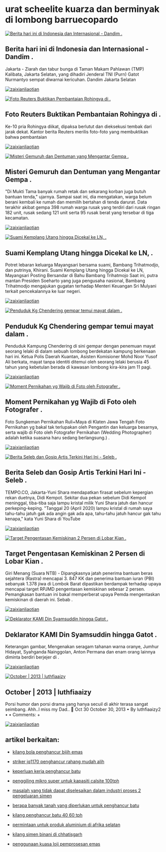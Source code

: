 # urat scheelite kuarza dan berminyak di lombong barruecopardo
<a href="https://mnn.zoosnet.net/LR/Chatpre.aspx?id=MNN94995150&p=https://topgrinding.com/" target="_blank">![Berita hari ini di Indonesia dan Internasional - Dandim .](https://github.com/technlg/images/blob/main/6.jpg)</a>
## Berita hari ini di Indonesia dan Internasional - Dandim .
Jakarta - Ziarah dan tabur bunga di Taman Makam Pahlawan (TMP) Kalibata, Jakarta Selatan, yang dihadiri Jenderal TNI (Purn) Gatot Nurmantyo sempat diwarnai kericuhan. Dandim Jakarta Selatan 
<a href="https://mnn.zoosnet.net/LR/Chatpre.aspx?id=MNN94995150&p=https://topgrinding.com/" target="_blank"><img src="https://github.com/technlg/images/raw/main/chat11.jpg" alt="zaixianliaotian"/></a><a href="//whatsapp.shibangsoft.com/WhatsApp.php" ><img src="https://github.com/technlg/images/raw/main/chat11.png" alt=""></a>
<a href="https://mnn.zoosnet.net/LR/Chatpre.aspx?id=MNN94995150&p=https://topgrinding.com/" target="_blank">![Foto Reuters Buktikan Pembantaian Rohingya di .](https://github.com/technlg/images/blob/main/62.jpg)</a>
## Foto Reuters Buktikan Pembantaian Rohingya di .
Ke-10 pria Rohingya diikat, dipaksa berlutut dan dieksekusi tembak dari jarak dekat. Kantor berita Reuters merilis foto-foto yang membuktikan bahwa pembantaian
<a href="https://mnn.zoosnet.net/LR/Chatpre.aspx?id=MNN94995150&p=https://topgrinding.com/" target="_blank"><img src="https://github.com/technlg/images/raw/main/chat11.jpg" alt="zaixianliaotian"/></a><a href="//whatsapp.shibangsoft.com/WhatsApp.php" ><img src="https://github.com/technlg/images/raw/main/chat11.png" alt=""></a>
<a href="https://mnn.zoosnet.net/LR/Chatpre.aspx?id=MNN94995150&p=https://topgrinding.com/" target="_blank">![Misteri Gemuruh dan Dentuman yang Mengantar Gempa .](https://github.com/technlg/images/blob/main/18.jpg)</a>
## Misteri Gemuruh dan Dentuman yang Mengantar Gempa .
"Di Mukti Tama banyak rumah retak dan sekarang korban juga butuh bantuan tenda," ujarnya. Sampai saat ini, dia mengatakan, warga belum berani kembali ke rumah dan memilih bertahan di tenda darurat. Data terakhir akibat gempa 398 rumah warga rusak yang terdiri dari rusak ringan 182 unit, rusak sedang 121 unit serta 95 rusak berat yang tersebar di tiga kecamatan.
<a href="https://mnn.zoosnet.net/LR/Chatpre.aspx?id=MNN94995150&p=https://topgrinding.com/" target="_blank"><img src="https://github.com/technlg/images/raw/main/chat11.jpg" alt="zaixianliaotian"/></a><a href="//whatsapp.shibangsoft.com/WhatsApp.php" ><img src="https://github.com/technlg/images/raw/main/chat11.png" alt=""></a>
<a href="https://mnn.zoosnet.net/LR/Chatpre.aspx?id=MNN94995150&p=https://topgrinding.com/" target="_blank">![Suami Kemplang Utang hingga Dicekal ke LN, .](https://github.com/technlg/images/blob/main/59.jpg)</a>
## Suami Kemplang Utang hingga Dicekal ke LN, .
Potret lebaran keluarga Mayangsari bersama suami, Bambang Trihatmodjo, dan putrinya, Khirani. Suami Kemplang Utang hingga Dicekal ke LN, Mayangsari Posting Bersandar di Bahu Bambang Trihatmojo Saat ini, putra mantan Presiden Soeharto yang juga pengusaha nasional, Bambang Trihatmodjo mengajukan gugatan terhadap Menteri Keuangan Sri Mulyani terkait pencekalannya ke luar negeri.
<a href="https://mnn.zoosnet.net/LR/Chatpre.aspx?id=MNN94995150&p=https://topgrinding.com/" target="_blank"><img src="https://github.com/technlg/images/raw/main/chat11.jpg" alt="zaixianliaotian"/></a><a href="//whatsapp.shibangsoft.com/WhatsApp.php" ><img src="https://github.com/technlg/images/raw/main/chat11.png" alt=""></a>
<a href="https://mnn.zoosnet.net/LR/Chatpre.aspx?id=MNN94995150&p=https://topgrinding.com/" target="_blank">![Penduduk Kg Chendering gempar temui mayat dalam .](https://github.com/technlg/images/blob/main/59.jpg)</a>
## Penduduk Kg Chendering gempar temui mayat dalam .
Penduduk Kampung Chendering di sini gempar dengan penemuan mayat seorang lelaki di dalam sebuah lombong berdekatan kampung berkenaan hari ini. Ketua Polis Daerah Kuantan, Asisten Komisioner Mohd Noor Yusof Ali berkata, mayat tanpa identiti ditemui oleh seorang lelaki berusia 45 tahun yang kebetulan berada di kawasan lombong kira-kira jam 11 pagi.
<a href="https://mnn.zoosnet.net/LR/Chatpre.aspx?id=MNN94995150&p=https://topgrinding.com/" target="_blank"><img src="https://github.com/technlg/images/raw/main/chat11.jpg" alt="zaixianliaotian"/></a><a href="//whatsapp.shibangsoft.com/WhatsApp.php" ><img src="https://github.com/technlg/images/raw/main/chat11.png" alt=""></a>
<a href="https://mnn.zoosnet.net/LR/Chatpre.aspx?id=MNN94995150&p=https://topgrinding.com/" target="_blank">![Moment Pernikahan yg Wajib di Foto oleh Fotografer .](https://github.com/technlg/images/blob/main/13.jpg)</a>
## Moment Pernikahan yg Wajib di Foto oleh Fotografer .
Foto Sungkeman Pernikahan Ruli+Maya di Klaten Jawa Tengah Foto Pernikahan yg bakal tak terlupakan oleh Pengantin dan keluarga besarnya, serta wajib di Foto oleh Fotografer Pernikahan (Wedding Photographer) adalah ketika suasana haru sedang berlangsung.) .
<a href="https://mnn.zoosnet.net/LR/Chatpre.aspx?id=MNN94995150&p=https://topgrinding.com/" target="_blank"><img src="https://github.com/technlg/images/raw/main/chat11.jpg" alt="zaixianliaotian"/></a><a href="//whatsapp.shibangsoft.com/WhatsApp.php" ><img src="https://github.com/technlg/images/raw/main/chat11.png" alt=""></a>
<a href="https://mnn.zoosnet.net/LR/Chatpre.aspx?id=MNN94995150&p=https://topgrinding.com/" target="_blank">![Berita Seleb dan Gosip Artis Terkini Hari Ini - Seleb .](https://github.com/technlg/images/blob/main/66.jpg)</a>
## Berita Seleb dan Gosip Artis Terkini Hari Ini - Seleb .
TEMPO.CO, Jakarta-Yuni Shara mendapatkan firasat sebelum kepergian rekan duetnya, Didi Kempot. Sekitar dua pekan sebelum Didi Kempot meninggal, tiba-tiba saja lampu kristal milik Yuni Shara jatuh dan hancur perkeping-keping. "Tanggal 20 (April 2020) lampu kristal di rumah saya tahu-tahu jatuh gak ada angin gak ada apa, tahu-tahu jatuh hancur gak tahu kenapa," kata Yuni Shara di YouTube 
<a href="https://mnn.zoosnet.net/LR/Chatpre.aspx?id=MNN94995150&p=https://topgrinding.com/" target="_blank"><img src="https://github.com/technlg/images/raw/main/chat11.jpg" alt="zaixianliaotian"/></a><a href="//whatsapp.shibangsoft.com/WhatsApp.php" ><img src="https://github.com/technlg/images/raw/main/chat11.png" alt=""></a>
<a href="https://mnn.zoosnet.net/LR/Chatpre.aspx?id=MNN94995150&p=https://topgrinding.com/" target="_blank">![Target Pengentasan Kemiskinan 2 Persen di Lobar Kian .](https://github.com/technlg/images/blob/main/24.jpg)</a>
## Target Pengentasan Kemiskinan 2 Persen di Lobar Kian .
Giri Menang (Suara NTB) - Dipangkasnya jatah penerima bantuan beras sejahtera (Rastra) mencapai 3. 847 KK dan penerima bantuan iuran (PBI) sebanyak 1.378 jiwa di Lombok Barat dipastikan berdampak terhadap upaya mencapai target RPJMD pengentasan kemiskinan sebesar 2 persen. Pemangkasan bantuan ini bakal memperberat upaya Pemda mengentaskan kemiskinan di daerah ini. Sebab .
<a href="https://mnn.zoosnet.net/LR/Chatpre.aspx?id=MNN94995150&p=https://topgrinding.com/" target="_blank"><img src="https://github.com/technlg/images/raw/main/chat11.jpg" alt="zaixianliaotian"/></a><a href="//whatsapp.shibangsoft.com/WhatsApp.php" ><img src="https://github.com/technlg/images/raw/main/chat11.png" alt=""></a>
<a href="https://mnn.zoosnet.net/LR/Chatpre.aspx?id=MNN94995150&p=https://topgrinding.com/" target="_blank">![Deklarator KAMI Din Syamsuddin hingga Gatot .](https://github.com/technlg/images/blob/main/65.jpg)</a>
## Deklarator KAMI Din Syamsuddin hingga Gatot .
Keterangan gambar, Mengenakan seragam tahanan warna oranye, Jumhur Hidayat, Syahganda Nainggolan, Anton Permana dan enam orang lainnya diminta berdiri berjejer di .
<a href="https://mnn.zoosnet.net/LR/Chatpre.aspx?id=MNN94995150&p=https://topgrinding.com/" target="_blank"><img src="https://github.com/technlg/images/raw/main/chat11.jpg" alt="zaixianliaotian"/></a><a href="//whatsapp.shibangsoft.com/WhatsApp.php" ><img src="https://github.com/technlg/images/raw/main/chat11.png" alt=""></a>
<a href="https://mnn.zoosnet.net/LR/Chatpre.aspx?id=MNN94995150&p=https://topgrinding.com/" target="_blank">![October | 2013 | luthfiaaizy](https://github.com/technlg/images/blob/main/14.jpg)</a>
## October | 2013 | luthfiaaizy
Porsi humor dan porsi drama yang hanya secuil di akhir terasa sangat seimbang. Ahh..I miss my Dad.. 🙂 Oct 30 October 30, 2013 • By luthfiaaizy2 • • Comments: +
<a href="https://mnn.zoosnet.net/LR/Chatpre.aspx?id=MNN94995150&p=https://topgrinding.com/" target="_blank"><img src="https://github.com/technlg/images/raw/main/chat11.jpg" alt="zaixianliaotian"/></a><a href="//whatsapp.shibangsoft.com/WhatsApp.php" ><img src="https://github.com/technlg/images/raw/main/chat11.png" alt=""></a>
## artikel berkaitan:
* [kilang bola penghancur bijih emas](kilang%20bola%20penghancur%20bijih%20emas.md)
* [striker jq1170 penghancur rahang mudah alih](striker%20jq1170%20penghancur%20rahang%20mudah%20alih.md)
* [keperluan kerja penghancur batu](keperluan%20kerja%20penghancur%20batu.md)
* [penggiling mikro super untuk kapasiti calsite 100tph](penggiling%20mikro%20super%20untuk%20kapasiti%20calsite%20100tph.md)
* [masalah yang tidak dapat diselesaikan dalam industri proses 2 pengeluaran simen](masalah%20yang%20tidak%20dapat%20diselesaikan%20dalam%20industri%20proses%202%20pengeluaran%20simen.md)
* [berapa banyak tanah yang diperlukan untuk penghancur batu](berapa%20banyak%20tanah%20yang%20diperlukan%20untuk%20penghancur%20batu.md)
* [kilang penghancur batu 40 60 tph](kilang%20penghancur%20batu%2040%2060%20tph.md)
* [permintaan untuk produk aluminium di afrika selatan](permintaan%20untuk%20produk%20aluminium%20di%20afrika%20selatan.md)
* [kilang simen binani di chhatisgarh](kilang%20simen%20binani%20di%20chhatisgarh.md)
* [penggunaan kuasa loji pemprosesan emas](penggunaan%20kuasa%20loji%20pemprosesan%20emas.md)

